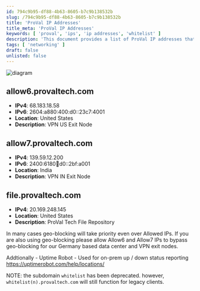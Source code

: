 ```yaml
---
id: 794c9b95-df88-4b63-8605-b7c9b138532b
slug: /794c9b95-df88-4b63-8605-b7c9b138532b
title: 'ProVal IP Addresses'
title_meta: 'ProVal IP Addresses'
keywords: [ 'proval', 'ips', 'ip addresses', 'whitelist' ]
description: 'This document provides a list of ProVal IP addresses that should be whitelisted in security systems to ensure proper functionality of ProVal scripts and tools.'
tags: [ 'networking' ]
draft: false
unlisted: false
---
```


![diagram](/img/docs/794c9b95-df88-4b63-8605-b7c9b138532b/data.webp)

## allow6.provaltech.com
- **IPv4**: 68.183.18.58
- **IPv6**: 2604:a880:400:d0::23c7:4001
- **Location**: United States
- **Description**: VPN US Exit Node

## allow7.provaltech.com
- **IPv4**: 139.59.12.200
- **IPv6**: 2400:6180:100:d0::2bf:a001
- **Location**: India
- **Description**: VPN IN Exit Node

## file.provaltech.com
- **IPv4**: 20.169.248.145
- **Location**: United States
- **Description**: ProVal Tech File Repository

In many cases geo-blocking will take priority even over Allowed IPs. If you are also using geo-blocking please allow Allow6 and Allow7 IPs to bypass geo-blocking for our Germany based data center and VPN exit nodes.

Addtionally - Uptime Robot - Used for on-prem up / down status reporting
https://uptimerobot.com/help/locations/

NOTE: the subdomain `whitelist` has been deprecated. however, `whitelist(n).provaltech.com` will still function for legacy clients.